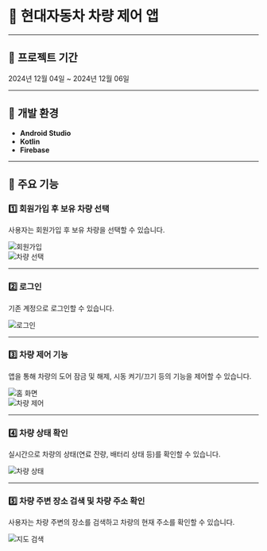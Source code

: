 # 🚗 현대자동차 차량 제어 앱

---

## 📅 프로젝트 기간
2024년 12월 04일 ~ 2024년 12월 06일

---

## 🚀 개발 환경
- **Android Studio**  
- **Kotlin**  
- **Firebase**  

---

## 🔧 주요 기능

### 1️⃣ 회원가입 후 보유 차량 선택
사용자는 회원가입 후 보유 차량을 선택할 수 있습니다.

![회원가입](https://github.com/user-attachments/assets/ee3fd4c3-661a-4f8f-8653-15ef7c98fc46)  
![차량 선택](https://github.com/user-attachments/assets/ad0ef283-220f-4643-89db-5038cec70c0e)  

---

### 2️⃣ 로그인
기존 계정으로 로그인할 수 있습니다.

![로그인](https://github.com/user-attachments/assets/bbb3eb1a-d4dd-4b43-9190-9bd437e8085c)  

---

### 3️⃣ 차량 제어 기능
앱을 통해 차량의 도어 잠금 및 해제, 시동 켜기/끄기 등의 기능을 제어할 수 있습니다.

![홈 화면](https://github.com/user-attachments/assets/866311c2-f6ff-4c9d-8e9c-10bb59d94242)  
![차량 제어](https://github.com/user-attachments/assets/da042b10-caa0-4ad9-a50c-a1b76eb279a3)  

---

### 4️⃣ 차량 상태 확인
실시간으로 차량의 상태(연료 잔량, 배터리 상태 등)를 확인할 수 있습니다.

![차량 상태](https://github.com/user-attachments/assets/418f3d0b-279d-4def-8dd3-bec8fc724bef)  

---

### 5️⃣ 차량 주변 장소 검색 및 차량 주소 확인
사용자는 차량 주변의 장소를 검색하고 차량의 현재 주소를 확인할 수 있습니다.

![지도 검색](https://github.com/user-attachments/assets/bd696b1b-b93f-4305-b26a-19b62395a529)  
